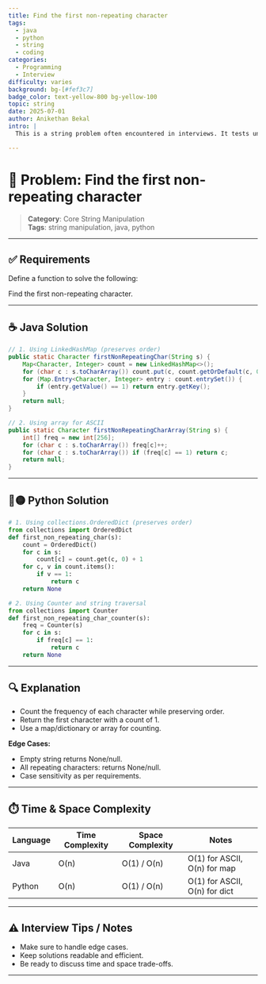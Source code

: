 ```yaml
---
title: Find the first non-repeating character
tags:
  - java
  - python
  - string
  - coding
categories:
  - Programming
  - Interview
difficulty: varies
background: bg-[#fef3c7]
badge_color: text-yellow-800 bg-yellow-100
topic: string
date: 2025-07-01
author: Anikethan Bekal
intro: |
  This is a string problem often encountered in interviews. It tests understanding of fundamental concepts such as iteration, pattern matching, or algorithmic design depending on the problem.

---
```


# 🧠 Problem: Find the first non-repeating character

> **Category**: Core String Manipulation  
> **Tags**: string manipulation, java, python

---

## ✅ Requirements

Define a function to solve the following:

Find the first non-repeating character.

---

## ☕ Java Solution

```java
// 1. Using LinkedHashMap (preserves order)
public static Character firstNonRepeatingChar(String s) {
    Map<Character, Integer> count = new LinkedHashMap<>();
    for (char c : s.toCharArray()) count.put(c, count.getOrDefault(c, 0) + 1);
    for (Map.Entry<Character, Integer> entry : count.entrySet()) {
        if (entry.getValue() == 1) return entry.getKey();
    }
    return null;
}

// 2. Using array for ASCII
public static Character firstNonRepeatingCharArray(String s) {
    int[] freq = new int[256];
    for (char c : s.toCharArray()) freq[c]++;
    for (char c : s.toCharArray()) if (freq[c] == 1) return c;
    return null;
}
```

---

## 🔵🟡 Python Solution

```python
# 1. Using collections.OrderedDict (preserves order)
from collections import OrderedDict
def first_non_repeating_char(s):
    count = OrderedDict()
    for c in s:
        count[c] = count.get(c, 0) + 1
    for c, v in count.items():
        if v == 1:
            return c
    return None

# 2. Using Counter and string traversal
from collections import Counter
def first_non_repeating_char_counter(s):
    freq = Counter(s)
    for c in s:
        if freq[c] == 1:
            return c
    return None
```

---

## 🔍 Explanation

- Count the frequency of each character while preserving order.
- Return the first character with a count of 1.
- Use a map/dictionary or array for counting.

**Edge Cases:**
- Empty string returns None/null.
- All repeating characters: returns None/null.
- Case sensitivity as per requirements.

---

## ⏱️ Time & Space Complexity

| Language | Time Complexity | Space Complexity | Notes |
|----------|-----------------|------------------|-------|
| Java     | O(n)            | O(1) / O(n)      | O(1) for ASCII, O(n) for map |
| Python   | O(n)            | O(1) / O(n)      | O(1) for ASCII, O(n) for dict |

---

## ⚠️ Interview Tips / Notes

- Make sure to handle edge cases.
- Keep solutions readable and efficient.
- Be ready to discuss time and space trade-offs.

---
